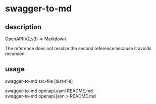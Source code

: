 # swagger-to-md

## description

OpenAPI(v2,v3) => Markdown

The reference does not resolve the second reference because it avoids recursion.

## usage

swagger-to-md src-file [dist-file]  

swagger-to-md openapi.yaml README.md  
swagger-to-md openapi.json > README.md  
